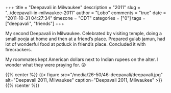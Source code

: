 +++
title = "Deepavali in Milwaukee"
description = "2011"
slug = "../deepavali-in-milwaukee-2011"
author = "Lobo"
comments = "true"
date = "2011-10-31 04:27:34"
timezone = "CDT"
categories = ["0"]
tags = ["deepavali", "friends"]
+++

My second Deepavali in Milwaukee. Celebrated by visiting temple, doing a small pooja at home and then at a friend’s place. Prepared gulab jamun, had lot of wonderful food at potluck in friend’s place. Concluded it with firecrackers.

My roommates kept American dollars next to Indian rupees on the alter. I wonder what they were praying for. :stuck_out_tongue_closed_eyes:

{{% center %}}
{{< figure src="/media/26-50/46-deepavali/deepavali.jpg" alt="Deepavali 2011, Milwaukee" caption="Deepavali 2011, Milwaukee" >}}
{{% /center %}}

